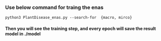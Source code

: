 ### Use below command for traing the enas 

```
python3 PlantDisease_enas.py --search-for  {macro, mirco}
```
#### Then you will see the training step, and every epoch will save the result model in ./model  


